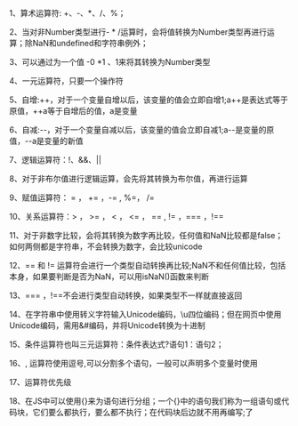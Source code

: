 1、算术运算符: +、-、*、/、%；

2、当对非Number类型进行- * /运算时，会将值转换为Number类型再进行运算；除NaN和undefined和字符串例外；

3、可以通过为一个值 -0 *1 、1来将其转换为Number类型

4、一元运算符，只要一个操作符

5、自增:++，对于一个变量自增以后，该变量的值会立即自增1;a++是表达式等于原值，++a等于自增后的值，a是变量

6、自减:--，对于一个变量自减以后，该变量的值会立即自减1;a--是变量的原值，--a是变量的新值

7、逻辑运算符：!、&&、||

8、对于非布尔值进行逻辑运算，会先将其转换为布尔值，再进行运算

9、赋值运算符： = ， += ，-= , %=， /=

10、关系运算符：> ， >= ， < ， <= ， == , != ，=== ，!==

11、对于非数字比较，会将其转换为数字再比较，任何值和NaN比较都是false；如何两侧都是字符串，不会转换为数字，会比较unicode

12、== 和 != 运算符会进行一个类型自动转换再比较;NaN不和任何值比较，包括本身，如果要判断是否为NaN，可以用isNaN()函数来判断

13、=== ，!==不会进行类型自动转换，如果类型不一样就直接返回

14、在字符串中使用转义字符输入Unicode编码，\u四位编码；但在网页中使用Unicode编码，需用&#编码，并将Unicode转换为十进制

15、条件运算符也叫三元运算符：条件表达式?语句1：语句2；

16、, 运算符使用逗号,可以分割多个语句，一般可以声明多个变量时使用

17、运算符优先级

18、在JS中可以使用{}来为语句进行分组；一个{}中的语句我们称为一组语句或代码块，它们要么都执行，要么都不执行；在代码块后边就不用再编写;了

